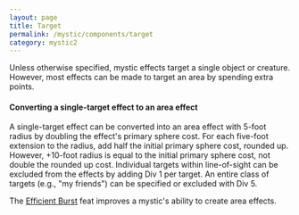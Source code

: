 ```yaml
---
layout: page
title: Target
permalink: /mystic/components/target
category: mystic2
---
```

Unless otherwise specified, mystic effects target a single object or
creature. However, most effects can be made to target an area by
spending extra points.

#### Converting a single-target effect to an area effect

A single-target effect can be converted into an area effect with 5-foot
radius by doubling the effect's primary sphere cost. For each five-foot
extension to the radius, add half the initial primary sphere cost,
rounded up. However, +10-foot radius is equal to the initial primary
sphere cost, not double the rounded up cost. Individual targets within
line-of-sight can be excluded from the effects by adding Div 1 per
target. An entire class of targets (e.g., "my friends") can be specified
or excluded with Div 5.

The [Efficient Burst](/mystic/feats/efficient-burst) feat improves a
mystic's ability to create area effects.
